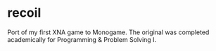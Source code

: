 # recoil
Port of my first XNA game to Monogame. The original was completed academically for Programming &amp; Problem Solving I.
